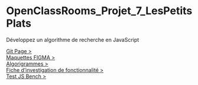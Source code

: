 # OpenClassRooms_Projet_7_LesPetitsPlats
Développez un algorithme de recherche en JavaScript

<a href="https://thebigjouls.github.io/OpenClassRooms_Projet_7_LesPetitsPlats/">Git Page ></a></br>
<a href="https://bit.ly/3JyvbPO" target="_BLANK">Maquettes FIGMA ></a></br>
<a href="https://app.diagrams.net/#HTheBigJouls%2FOpenClassRooms_Projet_7_LesPetitsPlats%2Fmain%2FLes%20Petits%20Plats.drawio">Algorigrammes ></a></br>
<a href="https://season-macadamia-0be.notion.site/Projet-7-Les-Petits-Plats-73acc142a491410c99b85e62f343931c">Fiche d’investigation de fonctionnalité ></a></br>
<a href="https://jsben.ch/9ogPb">Test JS Bench ></a>
